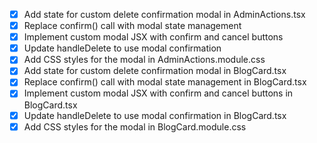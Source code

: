 - [x] Add state for custom delete confirmation modal in AdminActions.tsx
- [x] Replace confirm() call with modal state management
- [x] Implement custom modal JSX with confirm and cancel buttons
- [x] Update handleDelete to use modal confirmation
- [x] Add CSS styles for the modal in AdminActions.module.css
- [x] Add state for custom delete confirmation modal in BlogCard.tsx
- [x] Replace confirm() call with modal state management in BlogCard.tsx
- [x] Implement custom modal JSX with confirm and cancel buttons in BlogCard.tsx
- [x] Update handleDelete to use modal confirmation in BlogCard.tsx
- [x] Add CSS styles for the modal in BlogCard.module.css
